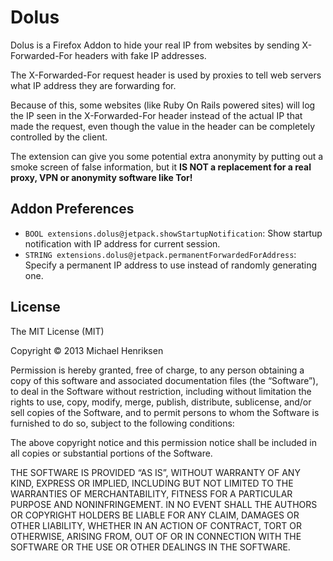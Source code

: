 # Dolus

Dolus is a Firefox Addon to hide your real IP from websites by sending X-Forwarded-For headers with fake IP addresses.

The X-Forwarded-For request header is used by proxies to tell web servers what IP address they are forwarding for.

Because of this, some websites (like Ruby On Rails powered sites) will log the IP seen in the X-Forwarded-For header instead of the actual IP that made the request, even though the value in the header can be completely controlled by the client.

The extension can give you some potential extra anonymity by putting out a smoke screen of false information, but it **IS NOT a replacement for a real proxy, VPN or anonymity software like Tor!**

## Addon Preferences

 - `BOOL extensions.dolus@jetpack.showStartupNotification`: Show startup notification with IP address for current session.
 - `STRING extensions.dolus@jetpack.permanentForwardedForAddress`: Specify a permanent IP address to use instead of randomly generating one.

## License

The MIT License (MIT)

Copyright © 2013 Michael Henriksen

Permission is hereby granted, free of charge, to any person obtaining a copy of this software and associated documentation files (the “Software”), to deal in the Software without restriction, including without limitation the rights to use, copy, modify, merge, publish, distribute, sublicense, and/or sell copies of the Software, and to permit persons to whom the Software is furnished to do so, subject to the following conditions:

The above copyright notice and this permission notice shall be included in all copies or substantial portions of the Software.

THE SOFTWARE IS PROVIDED “AS IS”, WITHOUT WARRANTY OF ANY KIND, EXPRESS OR IMPLIED, INCLUDING BUT NOT LIMITED TO THE WARRANTIES OF MERCHANTABILITY, FITNESS FOR A PARTICULAR PURPOSE AND NONINFRINGEMENT. IN NO EVENT SHALL THE AUTHORS OR COPYRIGHT HOLDERS BE LIABLE FOR ANY CLAIM, DAMAGES OR OTHER LIABILITY, WHETHER IN AN ACTION OF CONTRACT, TORT OR OTHERWISE, ARISING FROM, OUT OF OR IN CONNECTION WITH THE SOFTWARE OR THE USE OR OTHER DEALINGS IN THE SOFTWARE.

